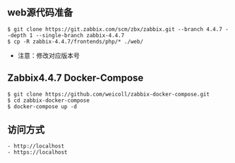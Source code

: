 ## web源代码准备
```
$ git clone https://git.zabbix.com/scm/zbx/zabbix.git --branch 4.4.7 --depth 1 --single-branch zabbix-4.4.7
$ cp -R zabbix-4.4.7/frontends/php/* ./web/
```
- 注意：修改对应版本号

## Zabbix4.4.7 Docker-Compose

```
$ git clone https://github.com/weicoll/zabbix-docker-compose.git
$ cd zabbix-docker-compose
$ docker-compose up -d
```

## 访问方式
```buildoutcfg
- http://localhost
- https://localhost
```
